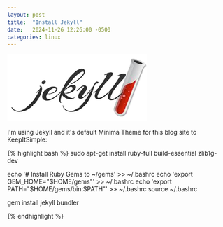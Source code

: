 ```yaml
---
layout: post
title:  "Install Jekyll"
date:   2024-11-26 12:26:00 -0500
categories: linux
---
```


![ruby-jekyll](/img/ruby-jekyll.png)

I'm using Jekyll and it's default Minima Theme for this blog site to KeepItSimple:

{% highlight bash %}
sudo apt-get install ruby-full build-essential zlib1g-dev

echo '# Install Ruby Gems to ~/gems' >> ~/.bashrc
echo 'export GEM_HOME="$HOME/gems"' >> ~/.bashrc
echo 'export PATH="$HOME/gems/bin:$PATH"' >> ~/.bashrc
source ~/.bashrc

gem install jekyll bundler

{% endhighlight %}

